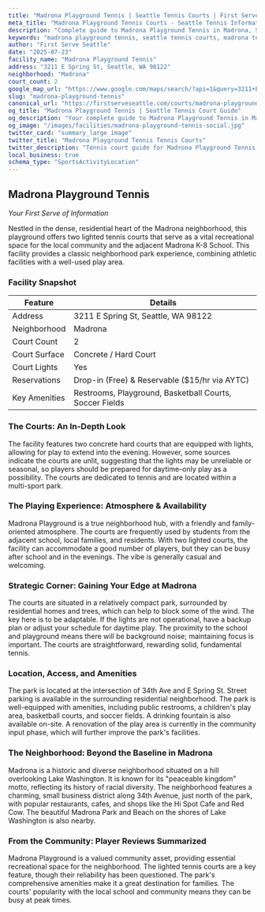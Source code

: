 ```yaml
---
title: "Madrona Playground Tennis | Seattle Tennis Courts | First Serve Seattle"
meta_title: "Madrona Playground Tennis Courts - Seattle Tennis Information & Reviews"
description: "Complete guide to Madrona Playground Tennis in Madrona, Seattle. Court details, amenities, local tips, and reviews for tennis players in Seattle, WA."
keywords: "madrona playground tennis, seattle tennis courts, madrona tennis, tennis courts near me, seattle tennis, 98122 tennis courts, public tennis courts seattle, outdoor tennis courts"
author: "First Serve Seattle"
date: "2025-07-23"
facility_name: "Madrona Playground Tennis"
address: "3211 E Spring St, Seattle, WA 98122"
neighborhood: "Madrona"
court_count: 2
google_map_url: "https://www.google.com/maps/search/?api=1&query=3211+E+Spring+St%2C+Seattle%2C+WA+98122"
slug: "madrona-playground-tennis"
canonical_url: "https://firstserveseattle.com/courts/madrona-playground-tennis"
og_title: "Madrona Playground Tennis | Seattle Tennis Court Guide"
og_description: "Your complete guide to Madrona Playground Tennis in Madrona. Court conditions, amenities, and local tennis insights."
og_image: "/images/facilities/madrona-playground-tennis-social.jpg"
twitter_card: "summary_large_image"
twitter_title: "Madrona Playground Tennis Tennis Courts"
twitter_description: "Tennis court guide for Madrona Playground Tennis in Madrona, Seattle"
local_business: true
schema_type: "SportsActivityLocation"
---
```


## Madrona Playground Tennis

*Your First Serve of Information*

Nestled in the dense, residential heart of the Madrona neighborhood, this playground offers two lighted tennis courts that serve as a vital recreational space for the local community and the adjacent Madrona K-8 School. This facility provides a classic neighborhood park experience, combining athletic facilities with a well-used play area.   

### Facility Snapshot

| Feature | Details |
|---------|----------|
| Address | 3211 E Spring St, Seattle, WA 98122 |
| Neighborhood | Madrona |
| Court Count | 2 |
| Court Surface | Concrete / Hard Court |
| Court Lights | Yes |
| Reservations | Drop-in (Free) & Reservable ($15/hr via AYTC) |
| Key Amenities | Restrooms, Playground, Basketball Courts, Soccer Fields |

### The Courts: An In-Depth Look

The facility features two concrete hard courts that are equipped with lights, allowing for play to extend into the evening. However, some sources indicate the courts are unlit, suggesting that the lights may be unreliable or seasonal, so players should be prepared for daytime-only play as a possibility. The courts are dedicated to tennis and are located within a multi-sport park.   

### The Playing Experience: Atmosphere & Availability

Madrona Playground is a true neighborhood hub, with a friendly and family-oriented atmosphere. The courts are frequently used by students from the adjacent school, local families, and residents. With two lighted courts, the facility can accommodate a good number of players, but they can be busy after school and in the evenings. The vibe is generally casual and welcoming.

### Strategic Corner: Gaining Your Edge at Madrona

The courts are situated in a relatively compact park, surrounded by residential homes and trees, which can help to block some of the wind. The key here is to be adaptable. If the lights are not operational, have a backup plan or adjust your schedule for daytime play. The proximity to the school and playground means there will be background noise; maintaining focus is important. The courts are straightforward, rewarding solid, fundamental tennis.   

### Location, Access, and Amenities

The park is located at the intersection of 34th Ave and E Spring St. Street parking is available in the surrounding residential neighborhood. The park is well-equipped with amenities, including public restrooms, a children's play area, basketball courts, and soccer fields. A drinking fountain is also available on-site. A renovation of the play area is currently in the community input phase, which will further improve the park's facilities.   

### The Neighborhood: Beyond the Baseline in Madrona

Madrona is a historic and diverse neighborhood situated on a hill overlooking Lake Washington. It is known for its "peaceable kingdom" motto, reflecting its history of racial diversity. The neighborhood features a charming, small business district along 34th Avenue, just north of the park, with popular restaurants, cafes, and shops like the Hi Spot Cafe and Red Cow. The beautiful Madrona Park and Beach on the shores of Lake Washington is also nearby.   

### From the Community: Player Reviews Summarized

Madrona Playground is a valued community asset, providing essential recreational space for the neighborhood. The lighted tennis courts are a key feature, though their reliability has been questioned. The park's comprehensive amenities make it a great destination for families. The courts' popularity with the local school and community means they can be busy at peak times.
